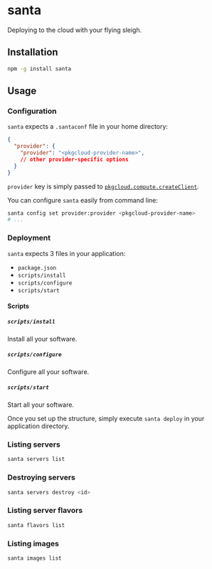 # santa
Deploying to the cloud with your flying sleigh.

## Installation

```bash
npm -g install santa
```

## Usage

### Configuration
`santa` expects a `.santaconf` file in your home directory:

```json
{
  "provider": {
    "provider": "<pkgcloud-provider-name>",
    // other provider-specific options
  }
}
```

`provider` key is simply passed to [`pkgcloud.compute.createClient`](https://github.com/nodejitsu/pkgcloud#compute).

You can configure `santa` easily from command line:

```bash
santa config set provider:provider <pkgcloud-provider-name>
# ...
```

### Deployment
`santa` expects 3 files in your application:

  * `package.json`
  * `scripts/install`
  * `scripts/configure`
  * `scripts/start`

#### Scripts

##### `scripts/install`
Install all your software.

##### `scripts/configure`
Configure all your software.

##### `scripts/start`
Start all your software.

Once you set up the structure, simply execute `santa deploy` in your application
directory.

### Listing servers

```bash
santa servers list
```

### Destroying servers

```bash
santa servers destroy <id>
```

### Listing server flavors

```bash
santa flavors list
```

### Listing images

```bash
santa images list
```
